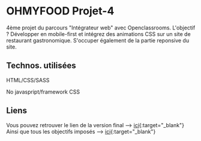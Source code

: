 <h1>OHMYFOOD Projet-4</h1>

4ème projet du parcours "Intégrateur web" avec Openclassrooms.
L'objectif ? Développer en mobile-first et intégrez des animations CSS sur un site de restaurant gastronomique. S'occuper également de la partie reponsive du site.

<h2>Technos. utilisées</h2>

HTML/CSS/SASS

No javaspript/framework CSS

<h2>Liens</h2>

Vous pouvez retrouver le lien de la version final --> <a>[ici](https://ocantoni.github.io/Projet-4/){:target="_blank"} </a>
Ainsi que tous les objectifs imposés --> [ici](https://course.oc-static.com/projects/D%C3%A9veloppeur+Web/IW_P4+Animations+CSS+Ohmyfood/Brief+creatif+site+Ohmyfood.pdf){:target="_blank"} 